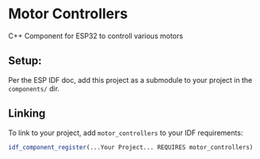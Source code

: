 # Motor Controllers
C++ Component for ESP32 to controll various motors

## Setup:
Per the ESP IDF doc, add this project as a submodule to your project in the
`components/` dir.

## Linking
To link to your project, add `motor_controllers` to your IDF requirements:
```cmake
idf_component_register(...Your Project... REQUIRES motor_controllers)
```


